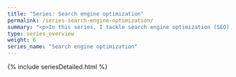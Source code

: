 ```yaml
---
title: "Series: Search engine optimization"
permalink: /series-search-engine-optimization/
summary: "<p>In this series, I tackle search engine optimization (SEO) as it relates to technical writing. Although there is a lot of information online about methods for SEO, few experts explore the issues in the context of a technical writer’s world.</p><p>Challenges such as duplicate content from single sourced material, iframes from tripane help, keyword optimization when application terminology conflicts with a user’s terminology are all challenges that technical writers must wrestle with as they try to increase the SEO value of their help material to turn their instructional topics into business assets that both attract new customers searching for industry keywords as well as existing customers troubleshooting solutions.</p>"
type: series_overview
weight: 6
series_name: "Search engine optimization"
---
```


{% include seriesDetailed.html %}